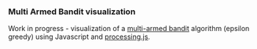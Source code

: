 ### Multi Armed Bandit visualization

Work in progress - visualization of a [multi-armed bandit](https://en.wikipedia.org/wiki/Multi-armed_bandit) algorithm (epsilon greedy) using Javascript and [processing.js](http://processingjs.org/).